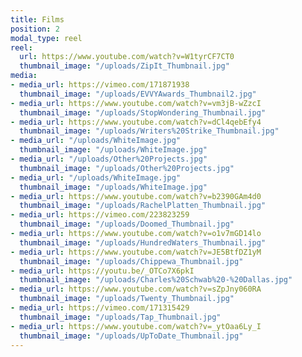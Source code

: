 ```yaml
---
title: Films
position: 2
modal_type: reel
reel:
  url: https://www.youtube.com/watch?v=W1tyrCF7CT0
  thumbnail_image: "/uploads/ZipIt_Thumbnail.jpg"
media:
- media_url: https://vimeo.com/171871938
  thumbnail_image: "/uploads/EVVYAwards_Thumbnail2.jpg"
- media_url: https://www.youtube.com/watch?v=vm3jB-wZzcI
  thumbnail_image: "/uploads/StopWondering_Thumbnail.jpg"
- media_url: https://www.youtube.com/watch?v=dCl4qebEfy4
  thumbnail_image: "/uploads/Writers%20Strike_Thumbnail.jpg"
- media_url: "/uploads/WhiteImage.jpg"
  thumbnail_image: "/uploads/WhiteImage.jpg"
- media_url: "/uploads/Other%20Projects.jpg"
  thumbnail_image: "/uploads/Other%20Projects.jpg"
- media_url: "/uploads/WhiteImage.jpg"
  thumbnail_image: "/uploads/WhiteImage.jpg"
- media_url: https://www.youtube.com/watch?v=b2390GAm4d0
  thumbnail_image: "/uploads/RachelPlatten_Thumbnail.jpg"
- media_url: https://vimeo.com/223823259
  thumbnail_image: "/uploads/Doomed_Thumbnail.jpg"
- media_url: https://www.youtube.com/watch?v=o1v7mGD14lo
  thumbnail_image: "/uploads/HundredWaters_Thumbnail.jpg"
- media_url: https://www.youtube.com/watch?v=JE5BtfDZ1yM
  thumbnail_image: "/uploads/Chippewa_Thumbnail.jpg"
- media_url: https://youtu.be/_OTCo7X6pkI
  thumbnail_image: "/uploads/Charles%20Schwab%20-%20Dallas.jpg"
- media_url: https://www.youtube.com/watch?v=sZpJny060RA
  thumbnail_image: "/uploads/Twenty_Thumbnail.jpg"
- media_url: https://vimeo.com/171315429
  thumbnail_image: "/uploads/Tap_Thumbnail.jpg"
- media_url: https://www.youtube.com/watch?v=_ytOaa6Ly_I
  thumbnail_image: "/uploads/UpToDate_Thumbnail.jpg"
---
```




